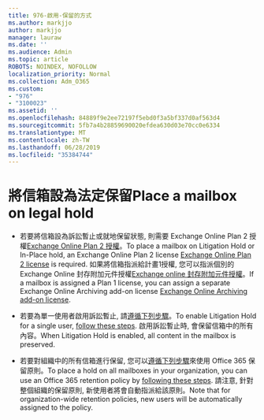 ```yaml
---
title: 976-啟用-保留的方式
ms.author: markjjo
author: markjjo
manager: lauraw
ms.date: ''
ms.audience: Admin
ms.topic: article
ROBOTS: NOINDEX, NOFOLLOW
localization_priority: Normal
ms.collection: Adm_O365
ms.custom:
- "976"
- "3100023"
ms.assetid: ''
ms.openlocfilehash: 84889f9e2ee72197f5ebd0f3a5bf337d0af563d4
ms.sourcegitcommit: 5fb7a4b28859690020efdea630d03e70cc0e6334
ms.translationtype: MT
ms.contentlocale: zh-TW
ms.lasthandoff: 06/28/2019
ms.locfileid: "35384744"
---
```

# <a name="place-a-mailbox-on-legal-hold"></a><span data-ttu-id="67038-102">將信箱設為法定保留</span><span class="sxs-lookup"><span data-stu-id="67038-102">Place a mailbox on legal hold</span></span>

- <span data-ttu-id="67038-103">若要將信箱設為訴訟暫止或就地保留狀態, 則需要 Exchange Online Plan 2 授權[Exchange Online Plan 2 授權](https://docs.microsoft.com/office365/servicedescriptions/office-365-platform-service-description/office-365-plan-options)。</span><span class="sxs-lookup"><span data-stu-id="67038-103">To place a mailbox on Litigation Hold or In-Place hold, an Exchange Online Plan 2 license [Exchange Online Plan 2 license](https://docs.microsoft.com/office365/servicedescriptions/office-365-platform-service-description/office-365-plan-options) is required.</span></span> <span data-ttu-id="67038-104">如果將信箱指派給計畫1授權, 您可以指派個別的 Exchange Online 封存附加元件授權[Exchange online 封存附加元件授權](https://docs.microsoft.com/office365/servicedescriptions/exchange-online-archiving-service-description)。</span><span class="sxs-lookup"><span data-stu-id="67038-104">If a mailbox is assigned a Plan 1 license, you can assign a separate Exchange Online Archiving add-on license [Exchange Online Archiving add-on license](https://docs.microsoft.com/office365/servicedescriptions/exchange-online-archiving-service-description).</span></span>

- <span data-ttu-id="67038-105">若要為單一使用者啟用訴訟暫止, 請[遵循下列步驟](https://docs.microsoft.com/office365/SecurityCompliance/place-a-mailbox-on-litigation-hold)。</span><span class="sxs-lookup"><span data-stu-id="67038-105">To enable Litigation Hold for a single user, [follow these steps](https://docs.microsoft.com/office365/SecurityCompliance/place-a-mailbox-on-litigation-hold).</span></span> <span data-ttu-id="67038-106">啟用訴訟暫止時, 會保留信箱中的所有內容。</span><span class="sxs-lookup"><span data-stu-id="67038-106">When Litigation Hold is enabled, all content in the mailbox is preserved.</span></span>

- <span data-ttu-id="67038-107">若要對組織中的所有信箱進行保留, 您可以[遵循下列步驟](https://docs.microsoft.com/office365/securitycompliance/retention-policies#applying-a-retention-policy-to-an-entire-organization-or-specific-locations)來使用 Office 365 保留原則。</span><span class="sxs-lookup"><span data-stu-id="67038-107">To place a hold on all mailboxes in your organization, you can use an Office 365 retention policy by  [following these steps](https://docs.microsoft.com/office365/securitycompliance/retention-policies#applying-a-retention-policy-to-an-entire-organization-or-specific-locations).</span></span> <span data-ttu-id="67038-108">請注意, 針對整個組織的保留原則, 新使用者將會自動指派給該原則。</span><span class="sxs-lookup"><span data-stu-id="67038-108">Note that for organization-wide retention policies, new users will be automatically assigned to the policy.</span></span>
